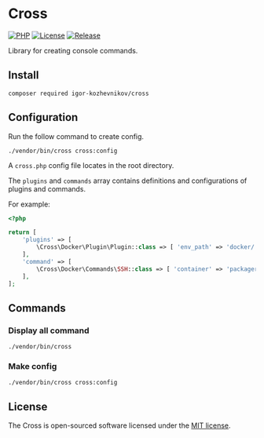 # Cross

[![PHP](https://img.shields.io/badge/php-8.1-green.svg?style=flat-square)](https://github.com/igor-kozhevnikov/cross)
[![License](https://img.shields.io/github/license/igor-kozhevnikov/cross?style=flat-square)](https://github.com/igor-kozhevnikov/cross)
[![Release](https://img.shields.io/github/v/release/igor-kozhevnikov/cross?style=flat-square)](https://github.com/igor-kozhevnikov/cross)

Library for creating console commands.

## Install

```shell
composer required igor-kozhevnikov/cross
```

## Configuration

Run the follow command to create config.

```shell
./vendor/bin/cross cross:config
```

A `cross.php` config file locates in the root directory.

The `plugins` and `commands` array contains definitions and configurations of 
plugins and commands.

For example:

```php
<?php

return [
    'plugins' => [
        \Cross\Docker\Plugin\Plugin::class => [ 'env_path' => 'docker/.env' ],
    ],
    'command' => [
        \Cross\Docker\Commands\SSH::class => [ 'container' => 'packager_workspace' ],
    ],
];
```

## Commands

### Display all command

```shell
./vendor/bin/cross
```

### Make config

```shell
./vendor/bin/cross cross:config
```

## License

The Cross is open-sourced software licensed under the [MIT license](https://opensource.org/license/mit/).
